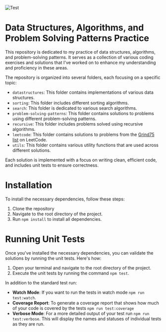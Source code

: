 ![Test](https://github.com/GuilhermeCampano/algorithms-practice/actions/workflows/test.yml/badge.svg)

# Data Structures, Algorithms, and Problem Solving Patterns Practice

This repository is dedicated to my practice of data structures, algorithms, and problem-solving patterns. It serves as a collection of various coding exercises and solutions that I've worked on to enhance my understanding and proficiency in these areas.

The repository is organized into several folders, each focusing on a specific topic:

- `datastructures`: This folder contains implementations of various data structures.
- `sorting`: This folder includes different sorting algorithms.
- `search`: This folder is dedicated to various search algorithms.
- `problem-solving-patterns`: This folder contains solutions to problems using different problem-solving patterns.
- `recursive`: This folder includes problems solved using recursive algorithms.
- `leetcode`: This folder contains solutions to problems from the [Grind75 list](https://www.techinterviewhandbook.org/grind75) on LeetCode.
- `utils`: This folder contains various utility functions that are used across different solutions.

Each solution is implemented with a focus on writing clean, efficient code, and includes unit tests to ensure correctness.

# Installation

To install the necessary dependencies, follow these steps:

1. Clone the repository
2. Navigate to the root directory of the project.
3. Run `npm install` to install all dependencies.

# Running Unit Tests

Once you've installed the necessary dependencies, you can validate the solutions by running the unit tests. Here's how:

1. Open your terminal and navigate to the root directory of the project.
2. Execute the unit tests by running the command `npm test`.

In addition to the standard test run: 

- **Watch Mode**: If you want to run the tests in watch mode `npm run test:watch`.
- **Coverage Report**: To generate a coverage report that shows how much of your code is covered by the tests `npm run test:coverage`
- **Verbose Mode**: For a more detailed output of your test run `npm run test:verbose`. This will display the names and statuses of individual tests as they are run.

